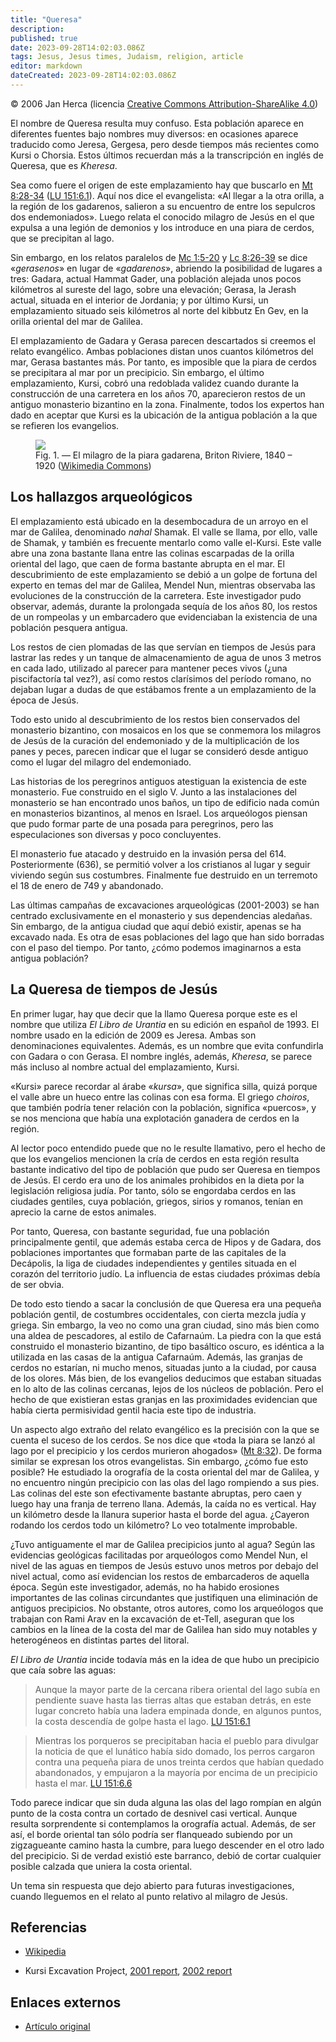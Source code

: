 ```yaml
---
title: "Queresa"
description: 
published: true
date: 2023-09-28T14:02:03.086Z
tags: Jesus, Jesus times, Judaism, religion, article
editor: markdown
dateCreated: 2023-09-28T14:02:03.086Z
---
```


<p class="v-card v-sheet theme--light grey lighten-3 px-2">© 2006 Jan Herca (licencia <a href="/es/license">Creative Commons Attribution-ShareAlike 4.0</a>)</p>

El nombre de Queresa resulta muy confuso. Esta población aparece en diferentes fuentes bajo nombres muy diversos: en ocasiones aparece traducido como Jeresa, Gergesa, pero desde tiempos más recientes como Kursi o Chorsia. Estos últimos recuerdan más a la transcripción en inglés de Queresa, que es _Kheresa_.

Sea como fuere el origen de este emplazamiento hay que buscarlo en [Mt 8:28-34](/es/Bible/Matthew/8#v28) (<a id="a14_106"></a>[LU 151:6.1](/es/The_Urantia_Book/151#p6_1)). Aquí nos dice el evangelista: «Al llegar a la otra orilla, a la región de los gadarenos, salieron a su encuentro de entre los sepulcros dos endemoniados». Luego relata el conocido milagro de Jesús en el que expulsa a una legión de demonios y los introduce en una piara de cerdos, que se precipitan al lago.

Sin embargo, en los relatos paralelos de [Mc 1:5-20](/es/Bible/Mark/1#v5) y [Lc 8:26-39](/es/Bible/Luke/8#v26) se dice «_gerasenos_» en lugar de «_gadarenos_», abriendo la posibilidad de lugares a tres: Gadara, actual Hammat Gader, una población alejada unos pocos kilómetros al sureste del lago, sobre una elevación; Gerasa, la Jerash actual, situada en el interior de Jordania; y por último Kursi, un emplazamiento situado seis kilómetros al norte del kibbutz En Gev, en la orilla oriental del mar de Galilea.

El emplazamiento de Gadara y Gerasa parecen descartados si creemos el relato evangélico. Ambas poblaciones distan unos cuantos kilómetros del mar, Gerasa bastantes más. Por tanto, es imposible que la piara de cerdos se precipitara al mar por un precipicio. Sin embargo, el último emplazamiento, Kursi, cobró una redoblada validez cuando durante la construcción de una carretera en los años 70, aparecieron restos de un antiguo monasterio bizantino en la zona. Finalmente, todos los expertos han dado en aceptar que Kursi es la ubicación de la antigua población a la que se refieren los evangelios.

<figure id="Figure_1" class="image urantiapedia">
<img src="/image/The_Urantia_Book/Jesus_life/paintings/The_Miracle_of_the_Gaderene_Swine.jpg">
<figcaption>Fig. 1. — El milagro de la piara gadarena, Briton Riviere, 1840 – 1920 (<a href="https://en.wikipedia.org/wiki/File:Briton_Riviere_(1840-1920)_-_The_Miracle_of_the_Gaderene_Swine_-_N01515_-_National_Gallery.jpg">Wikimedia Commons</a>)</figcaption>
</figure>

## Los hallazgos arqueológicos

El emplazamiento está ubicado en la desembocadura de un arroyo en el mar de Galilea, denominado _nahal_ Shamak. El valle se llama, por ello, valle de Shamak, y también es frecuente mentarlo como valle el-Kursi. Este valle abre una zona bastante llana entre las colinas escarpadas de la orilla oriental del lago, que caen de forma bastante abrupta en el mar. El descubrimiento de este emplazamiento se debió a un golpe de fortuna del experto en temas del mar de Galilea, Mendel Nun, mientras observaba las evoluciones de la construcción de la carretera. Este investigador pudo observar, además, durante la prolongada sequía de los años 80, los restos de un rompeolas y un embarcadero que evidenciaban la existencia de una población pesquera antigua.

Los restos de cien plomadas de las que servían en tiempos de Jesús para lastrar las redes y un tanque de almacenamiento de agua de unos 3 metros en cada lado, utilizado al parecer para mantener peces vivos (¿una piscifactoría tal vez?), así como restos clarísimos del período romano, no dejaban lugar a dudas de que estábamos frente a un emplazamiento de la época de Jesús.

Todo esto unido al descubrimiento de los restos bien conservados del monasterio bizantino, con mosaicos en los que se conmemora los milagros de Jesús de la curación del endemoniado y de la multiplicación de los panes y peces, parecen indicar que el lugar se consideró desde antiguo como el lugar del milagro del endemoniado.

Las historias de los peregrinos antiguos atestiguan la existencia de este monasterio. Fue construido en el siglo V. Junto a las instalaciones del monasterio se han encontrado unos baños, un tipo de edificio nada común en monasterios bizantinos, al menos en Israel. Los arqueólogos piensan que pudo formar parte de una posada para peregrinos, pero las especulaciones son diversas y poco concluyentes.

El monasterio fue atacado y destruido en la invasión persa del 614. Posteriormente (636), se permitió volver a los cristianos al lugar y seguir viviendo según sus costumbres. Finalmente fue destruido en un terremoto el 18 de enero de 749 y abandonado.

Las últimas campañas de excavaciones arqueológicas (2001-2003) se han centrado exclusivamente en el monasterio y sus dependencias aledañas. Sin embargo, de la antigua ciudad que aquí debió existir, apenas se ha excavado nada. Es otra de esas poblaciones del lago que han sido borradas con el paso del tiempo. Por tanto, ¿cómo podemos imaginarnos a esta antigua población?

## La Queresa de tiempos de Jesús

En primer lugar, hay que decir que la llamo Queresa porque este es el nombre que utiliza _El Libro de Urantia_ en su edición en español de 1993. El nombre usado en la edición de 2009 es Jeresa. Ambas son denominaciones equivalentes. Además, es un nombre que evita confundirla con Gadara o con Gerasa. El nombre inglés, además, _Kheresa_, se parece más incluso al nombre actual del emplazamiento, Kursi.

«Kursi» parece recordar al árabe «_kursa_», que significa silla, quizá porque el valle abre un hueco entre las colinas con esa forma. El griego _choiros_, que también podría tener relación con la población, significa «puercos», y se nos menciona que había una explotación ganadera de cerdos en la región.

Al lector poco entendido puede que no le resulte llamativo, pero el hecho de que los evangelios mencionen la cría de cerdos en esta región resulta bastante indicativo del tipo de población que pudo ser Queresa en tiempos de Jesús. El cerdo era uno de los animales prohibidos en la dieta por la legislación religiosa judía. Por tanto, sólo se engordaba cerdos en las ciudades gentiles, cuya población, griegos, sirios y romanos, tenían en aprecio la carne de estos animales.

Por tanto, Queresa, con bastante seguridad, fue una población principalmente gentil, que además estaba cerca de Hipos y de Gadara, dos poblaciones importantes que formaban parte de las capitales de la Decápolis, la liga de ciudades independientes y gentiles situada en el corazón del territorio judío. La influencia de estas ciudades próximas debía de ser obvia.

De todo esto tiendo a sacar la conclusión de que Queresa era una pequeña población gentil, de costumbres occidentales, con cierta mezcla judía y griega. Sin embargo, la veo no como una gran ciudad, sino más bien como una aldea de pescadores, al estilo de Cafarnaúm. La piedra con la que está construido el monasterio bizantino, de tipo basáltico oscuro, es idéntica a la utilizada en las casas de la antigua Cafarnaúm. Además, las granjas de cerdos no estarían, ni mucho menos, situadas junto a la ciudad, por causa de los olores. Más bien, de los evangelios deducimos que estaban situadas en lo alto de las colinas cercanas, lejos de los núcleos de población. Pero el hecho de que existieran estas granjas en las proximidades evidencian que había cierta permisividad gentil hacia este tipo de industria.

Un aspecto algo extraño del relato evangélico es la precisión con la que se cuenta el suceso de los cerdos. Se nos dice que «toda la piara se lanzó al lago por el precipicio y los cerdos murieron ahogados» ([Mt 8:32](/es/Bible/Matthew/8#v32)). De forma similar se expresan los otros evangelistas. Sin embargo, ¿cómo fue esto posible? He estudiado la orografía de la costa oriental del mar de Galilea, y no encuentro ningún precipicio con las olas del lago rompiendo a sus pies. Las colinas del este son efectivamente bastante abruptas, pero caen y luego hay una franja de terreno llana. Además, la caída no es vertical. Hay un kilómetro desde la llanura superior hasta el borde del agua. ¿Cayeron rodando los cerdos todo un kilómetro? Lo veo totalmente improbable.

¿Tuvo antiguamente el mar de Galilea precipicios junto al agua? Según las evidencias geológicas facilitadas por arqueólogos como Mendel Nun, el nivel de las aguas en tiempos de Jesús estuvo unos metros por debajo del nivel actual, como así evidencian los restos de embarcaderos de aquella época. Según este investigador, además, no ha habido erosiones importantes de las colinas circundantes que justifiquen una eliminación de antiguos precipicios. No obstante, otros autores, como los arqueólogos que trabajan con Rami Arav en la excavación de et-Tell, aseguran que los cambios en la línea de la costa del mar de Galilea han sido muy notables y heterogéneos en distintas partes del litoral.

_El Libro de Urantia_ incide todavía más en la idea de que hubo un precipicio que caía sobre las aguas:

> Aunque la mayor parte de la cercana ribera oriental del lago subía en pendiente suave hasta las tierras altas que estaban detrás, en este lugar concreto había una ladera empinada donde, en algunos puntos, la costa descendía de golpe hasta el lago. <a id="a57_250"></a>[LU 151:6.1](/es/The_Urantia_Book/151#p6_1)

> Mientras los porqueros se precipitaban hacia el pueblo para divulgar la noticia de que el lunático había sido domado, los perros cargaron contra una pequeña piara de unos treinta cerdos que habían quedado abandonados, y empujaron a la mayoría por encima de un precipicio hasta el mar. <a id="a59_287"></a>[LU 151:6.6](/es/The_Urantia_Book/151#p6_6)

Todo parece indicar que sin duda alguna las olas del lago rompían en algún punto de la costa contra un cortado de desnivel casi vertical. Aunque resulta sorprendente si contemplamos la orografía actual. Además, de ser así, el borde oriental tan sólo podría ser flanqueado subiendo por un zigzagueante camino hasta la cumbre, para luego descender en el otro lado del precipicio. Si de verdad existió este barranco, debió de cortar cualquier posible calzada que uniera la costa oriental.

Un tema sin respuesta que dejo abierto para futuras investigaciones, cuando lleguemos en el relato al punto relativo al milagro de Jesús.

## Referencias

- [Wikipedia](https://en.wikipedia.org/wiki/Kursi,_Sea_of_Galilee)

- Kursi Excavation Project, [2001 report](https://bibleinterp.arizona.edu/excavations/kursi), [2002 report](https://bibleinterp.arizona.edu/excavations/kursi_2002)

## Enlaces externos

* [Artículo original](https://buscandoajesus.wordpress.com/articulos/queresa)